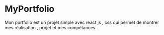 # MyPortfolio
Mon portfolio est un projet simple avec react js , css qui permet de montrer mes réalisation , projet et mes compétances .
